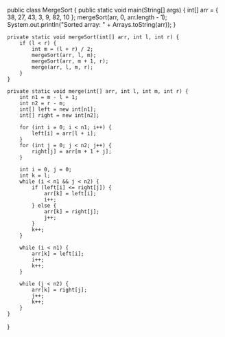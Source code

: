 public class MergeSort {
    public static void main(String[] args) {
        int[] arr = { 38, 27, 43, 3, 9, 82, 10 };
        mergeSort(arr, 0, arr.length - 1);
        System.out.println("Sorted array: " + Arrays.toString(arr));
    }

    private static void mergeSort(int[] arr, int l, int r) {
        if (l < r) {
            int m = (l + r) / 2;
            mergeSort(arr, l, m);
            mergeSort(arr, m + 1, r);
            merge(arr, l, m, r);
        }
    }

    private static void merge(int[] arr, int l, int m, int r) {
        int n1 = m - l + 1;
        int n2 = r - m;
        int[] left = new int[n1];
        int[] right = new int[n2];

        for (int i = 0; i < n1; i++) {
            left[i] = arr[l + i];
        }
        for (int j = 0; j < n2; j++) {
            right[j] = arr[m + 1 + j];
        }

        int i = 0, j = 0;
        int k = l;
        while (i < n1 && j < n2) {
            if (left[i] <= right[j]) {
                arr[k] = left[i];
                i++;
            } else {
                arr[k] = right[j];
                j++;
            }
            k++;
        }

        while (i < n1) {
            arr[k] = left[i];
            i++;
            k++;
        }

        while (j < n2) {
            arr[k] = right[j];
            j++;
            k++;
        }
    }
}
